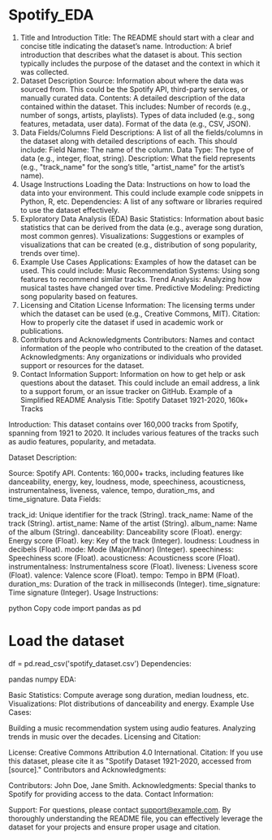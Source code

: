 # Spotify_EDA
1. Title and Introduction
Title: The README should start with a clear and concise title indicating the dataset’s name.
Introduction: A brief introduction that describes what the dataset is about. This section typically includes the purpose of the dataset and the context in which it was collected.
2. Dataset Description
Source: Information about where the data was sourced from. This could be the Spotify API, third-party services, or manually curated data.
Contents: A detailed description of the data contained within the dataset. This includes:
Number of records (e.g., number of songs, artists, playlists).
Types of data included (e.g., song features, metadata, user data).
Format of the data (e.g., CSV, JSON).
3. Data Fields/Columns
Field Descriptions: A list of all the fields/columns in the dataset along with detailed descriptions of each. This should include:
Field Name: The name of the column.
Data Type: The type of data (e.g., integer, float, string).
Description: What the field represents (e.g., "track_name" for the song’s title, "artist_name" for the artist’s name).
4. Usage Instructions
Loading the Data: Instructions on how to load the data into your environment. This could include example code snippets in Python, R, etc.
Dependencies: A list of any software or libraries required to use the dataset effectively.
5. Exploratory Data Analysis (EDA)
Basic Statistics: Information about basic statistics that can be derived from the data (e.g., average song duration, most common genres).
Visualizations: Suggestions or examples of visualizations that can be created (e.g., distribution of song popularity, trends over time).
6. Example Use Cases
Applications: Examples of how the dataset can be used. This could include:
Music Recommendation Systems: Using song features to recommend similar tracks.
Trend Analysis: Analyzing how musical tastes have changed over time.
Predictive Modeling: Predicting song popularity based on features.
7. Licensing and Citation
License Information: The licensing terms under which the dataset can be used (e.g., Creative Commons, MIT).
Citation: How to properly cite the dataset if used in academic work or publications.
8. Contributors and Acknowledgments
Contributors: Names and contact information of the people who contributed to the creation of the dataset.
Acknowledgments: Any organizations or individuals who provided support or resources for the dataset.
9. Contact Information
Support: Information on how to get help or ask questions about the dataset. This could include an email address, a link to a support forum, or an issue tracker on GitHub.
Example of a Simplified README Analysis
Title: Spotify Dataset 1921-2020, 160k+ Tracks

Introduction: This dataset contains over 160,000 tracks from Spotify, spanning from 1921 to 2020. It includes various features of the tracks such as audio features, popularity, and metadata.

Dataset Description:

Source: Spotify API.
Contents: 160,000+ tracks, including features like danceability, energy, key, loudness, mode, speechiness, acousticness, instrumentalness, liveness, valence, tempo, duration_ms, and time_signature.
Data Fields:

track_id: Unique identifier for the track (String).
track_name: Name of the track (String).
artist_name: Name of the artist (String).
album_name: Name of the album (String).
danceability: Danceability score (Float).
energy: Energy score (Float).
key: Key of the track (Integer).
loudness: Loudness in decibels (Float).
mode: Mode (Major/Minor) (Integer).
speechiness: Speechiness score (Float).
acousticness: Acousticness score (Float).
instrumentalness: Instrumentalness score (Float).
liveness: Liveness score (Float).
valence: Valence score (Float).
tempo: Tempo in BPM (Float).
duration_ms: Duration of the track in milliseconds (Integer).
time_signature: Time signature (Integer).
Usage Instructions:

python
Copy code
import pandas as pd

# Load the dataset
df = pd.read_csv('spotify_dataset.csv')
Dependencies:

pandas
numpy
EDA:

Basic Statistics: Compute average song duration, median loudness, etc.
Visualizations: Plot distributions of danceability and energy.
Example Use Cases:

Building a music recommendation system using audio features.
Analyzing trends in music over the decades.
Licensing and Citation:

License: Creative Commons Attribution 4.0 International.
Citation: If you use this dataset, please cite it as "Spotify Dataset 1921-2020, accessed from [source]."
Contributors and Acknowledgments:

Contributors: John Doe, Jane Smith.
Acknowledgments: Special thanks to Spotify for providing access to the data.
Contact Information:

Support: For questions, please contact support@example.com.
By thoroughly understanding the README file, you can effectively leverage the dataset for your projects and ensure proper usage and citation.






